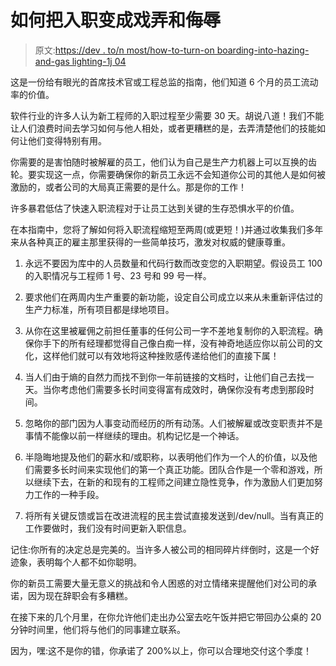 # 如何把入职变成戏弄和侮辱

> 原文:[https://dev . to/n most/how-to-turn-on boarding-into-hazing-and-gas lighting-1j 04](https://dev.to/nthmost/how-to-turn-onboarding-into-hazing-and-gaslighting-1j04)

这是一份给有眼光的首席技术官或工程总监的指南，他们知道 6 个月的员工流动率的价值。

软件行业的许多人认为新工程师的入职过程至少需要 30 天。胡说八道！我们不能让人们浪费时间去学习如何与他人相处，或者更糟糕的是，去弄清楚他们的技能如何让他们变得特别有用。

你需要的是害怕随时被解雇的员工，他们认为自己是生产力机器上可以互换的齿轮。要实现这一点，你需要确保你的新员工永远不会知道你公司的其他人是如何被激励的，或者公司的大局真正需要的是什么。那是你的工作！

许多暴君低估了快速入职流程对于让员工达到关键的生存恐惧水平的价值。

在本指南中，您将了解如何将入职流程缩短至两周(或更短！)并通过收集我们多年来从各种真正的雇主那里获得的一些简单技巧，激发对权威的健康尊重。

1.  永远不要因为库中的人员数量和代码行数而改变您的入职期望。假设员工 100 的入职情况与工程师 1 号、23 号和 99 号一样。

2.  要求他们在两周内生产重要的新功能，设定自公司成立以来从未重新评估过的生产力标准，所有项目都是绿地项目。

3.  从你在这里被雇佣之前担任董事的任何公司一字不差地复制你的入职流程。确保你手下的所有经理都觉得自己像白痴一样，没有神奇地适应你以前公司的文化，这样他们就可以有效地将这种挫败感传递给他们的直接下属！

4.  当人们由于熵的自然力而找不到你一年前链接的文档时，让他们自己去找一天。当你考虑他们需要多长时间变得富有成效时，确保你没有考虑到那段时间。

5.  忽略你的部门因为人事变动而经历的所有动荡。人们被解雇或改变职责并不是事情不能像以前一样继续的理由。机构记忆是一个神话。

6.  半隐晦地提及他们的薪水和/或职称，以表明他们作为一个人的价值，以及他们需要多长时间来实现他们的第一个真正功能。团队合作是一个零和游戏，所以继续下去，在新的和现有的工程师之间建立隐性竞争，作为激励人们更加努力工作的一种手段。

7.  将所有关键反馈或旨在改进流程的民主尝试直接发送到/dev/null。当有真正的工作要做时，我们没有时间更新入职信息。

记住:你所有的决定总是完美的。当许多人被公司的相同碎片绊倒时，这是一个好迹象，表明每个人都不如你聪明。

你的新员工需要大量无意义的挑战和令人困惑的对立情绪来提醒他们对公司的承诺，因为现在辞职会有多糟糕。

在接下来的几个月里，在你允许他们走出办公室去吃午饭并把它带回办公桌的 20 分钟时间里，他们将与他们的同事建立联系。

因为，嘿:这不是你的错，你承诺了 200%以上，你可以合理地交付这个季度！
